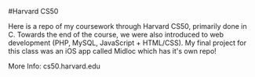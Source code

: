 #Harvard CS50

Here is a repo of my coursework through Harvard CS50, primarily done in C. Towards the end of the course, we were also introduced to web development (PHP, MySQL, JavaScript + HTML/CSS). My final project for this class was an iOS app called Midloc which has it's own repo!

More Info: cs50.harvard.edu 
